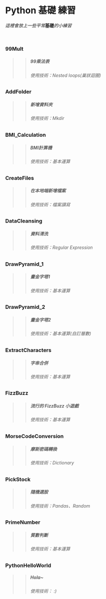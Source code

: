 # Python 基礎 練習
_這裡會放上一些平常_**基礎**_的小練習_
</p>

</br>

### 99Mult ###
>>##### 99乘法表 #####
>>###### 使用技術：Nested loops(巢狀迴圈)
### AddFolder ###
>>##### 新增資料夾 #####
>>###### 使用技術：Mkdir
### BMI_Calculation ###
>>##### BMI計算機 #####
>>###### 使用技術：基本運算
### CreateFiles ###
>>##### 在本地端新增檔案 #####
>>###### 使用技術：檔案讀寫
### DataCleansing ###
>>##### 資料清洗 #####
>>###### 使用技術：Regular Expression
### DrawPyramid_1 ###
>>##### 畫金字塔1 #####
>>###### 使用技術：基本運算
### DrawPyramid_2 ###
>>##### 畫金字塔2 #####
>>###### 使用技術：基本運算(自訂層數)
### ExtractCharacters ###
>>##### 字串合併 #####
>>###### 使用技術：基本運算
### FizzBuzz ###
>>##### 流行的 FizzBuzz 小遊戲 #####
>>###### 使用技術：基本運算
### MorseCodeConversion ###
>>##### 摩斯密碼轉換 #####
>>###### 使用技術：Dictionary
### PickStock ###
>>##### 隨機選股 #####
>>###### 使用技術：Pandas、Random
### PrimeNumber ###
>>##### 質數判斷 #####
>>###### 使用技術：基本運算
### PythonHelloWorld ###
>>##### Hola~ #####
>>###### 使用技術： :)
